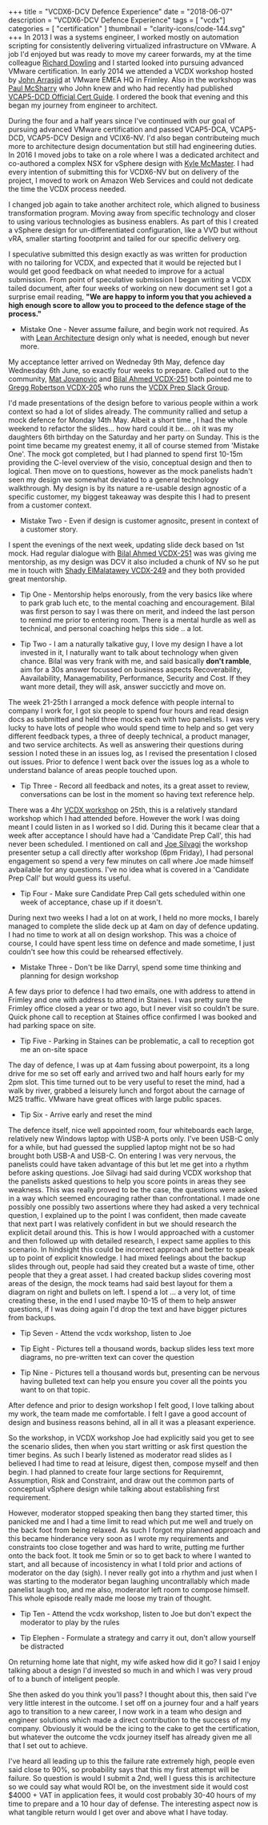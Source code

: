 +++
title = "VCDX6-DCV Defence Experience"
date = "2018-06-07"
description = "VCDX6-DCV Defence Experience"
tags = [
    "vcdx"]
categories = [
    "certification"
]
thumbnail = "clarity-icons/code-144.svg"
+++
In 2013 I was a systems engineer,  I worked mostly on automation scripting for consistently delivering virtualized infrastructure on VMware. A job I'd enjoyed but was ready to move my career forwards, my at the time colleague [Richard Dowling](https://twitter.com/virtRich) and I started looked into pursuing advanced VMware certification. In early 2014 we attended a VCDX workshop hosted by [John Arrasjid](https://twitter.com/vcdx001) at VMware EMEA HQ in Frimley. Also in the workshop was [Paul McSharry](https://twitter.com/pmcsharry) who John knew and who had recently had published [VCAP5-DCD Official Cert Guide](https://www.amazon.co.uk/VCAP5-DCD-Official-Cert-Guide-Certification/dp/078975018X).  I ordered the book that evening and this began my journey from engineer to architect.

During the four and a half years since I've continued with our goal of pursuing advanced VMware certification and passed VCAP5-DCA, VCAP5-DCD, VCAP5-DCV Design and VCIX6-NV. I'd also began contributeing much more to architecture design documentation but still had engineering duties. In 2016 I moved jobs to take on a role where I was a dedicated architect and co-authored a complex NSX for vSphere design with [Kyle McMaster](https://www.linkedin.com/in/kyle-mcmaster-a0995917/). I had every intention of submitting this for VCDX6-NV but on delivery of the project, I moved to work on Amazon Web Services and could not dedicate the time the VCDX process needed.

I changed job again to take another architect role, which aligned to business transformation program. Moving away from specific technology and closer to using various technologies as business enablers. As part of this I created a vSphere design for un-differentiated configuration, like a VVD but without vRA, smaller starting foootprint and tailed for our specific delivery org.

I speculative submitted this design exactly as was written for production with no tailoring for VCDX, and expected that it would be rejected but I would get good feedback on what needed to improve for a actual submission. From point of speculative submission I began writing a VCDX tailed document, after four weeks of working on new document set I got a surprise email reading, **"We are happy to inform you that you achieved a high enough score to allow you to proceed to the defence stage of the process."**

* Mistake One  - Never assume failure, and begin work not required. As with [Lean Architecture](http://darrylcauldwell.com/devops-architecture/) design only what is needed, enough but never more.

My acceptance letter arrived on Wedneday 9th May, defence day Wednesday 6th June, so exactly four weeks to prepare. Called out to the community, [Mat Jovanovic](https://twitter.com/matjovanovic) and [Bilal Ahmed VCDX-251](https://twitter.com/Dark_KnightUK) both pointed me to [Gregg Robertson VCDX-205](xhttps://twitter.com/GreggRobertson5) who runs the [VCDX Prep Slack Group](https://vcdxprepgroup.slack.com).

I'd made presentations of the design before to various people within a work context so had a lot of slides already. The community rallied and setup a mock defence for Monday 14th May. Albeit a short time , I had the whole weekend to refactor the slides... how hard could it be... oh it was my daughters 6th birthday on the Saturday and her party on Sunday. This is the point time became my greatest enemy, it all of course stemed from 'Mistake One'. The mock got completed, but I had planned to spend first 10-15m providing the C-level overview of the visio, conceptual design and then to logical. Then move on to questions, however as the mock panelists hadn't seen my design we somewhat deviated to a general technology walkthrough. My design is by its nature a re-usable design agnostic of a specific customer, my biggest takeaway was despite this I had to present from a customer context.

* Mistake Two - Even if design is customer agnositc, present in context of a customer story.

I spent the evenings of the next week, updating slide deck based on 1st mock. Had regular dialogue with [Bilal Ahmed VCDX-251](https://twitter.com/Dark_KnightUK) was was giving me mentorship, as my design was DCV it also included a chunk of NV so he put me in touch with [Shady ElMalatawey VCDX-249](https://twitter.com/ShadyMalatawey) and they both provided great mentorship.

* Tip One - Mentorship helps enorously, from the very basics like where to park grab luch etc, to the mental coaching and encouragement. Bilal was first person to say I was there on merit, and indeed the last person to remind me prior to entering room. There is a mental hurdle as well as technical, and personal coaching helps this side .. a lot.

* Tip Two - I am a naturally talkative guy, I love my design I have a lot invested in it, I naturally want to talk about technology when given chance. Bilal was very frank with me, and said basically **don't ramble**, aim for a 30s answer focussed on business aspects Recoverability, Aavailability, Managemability, Performance, Security and Cost. If they want more detail, they will ask,  answer succictly and move on.

The week 21-25th I arranged a mock defence with people internal to company I work for, I got six people to spend four hours and read design docs as submitted and held three mocks each with two panelists. I was very lucky to have lots of people who would spend time to help and so get very different feedback types, a three of deeply technical, a product manager, and two service architects. As well as answering their questions during session I noted these in an issues log, as I revised the presentation I closed out issues. Prior to defence I went back over the issues log as a whole to understand balance of areas people touched upon.

* Tip Three - Record all feedback and notes, its a great asset to review, conversations can be lost in the moment so having text reference help.

There was a 4hr [VCDX workshop](https://www.youtube.com/watch?v=Llty1D1yFII&t=1728s) on 25th, this is a relatively standard workshop which I had attended before. However the work I was doing meant I could listen in as I worked so I did. During this it became clear that a week after acceptance I should have had a 'Candidate Prep Call', this had never been scheduled. I mentioned on call and [Joe Silvagi](https://twitter.com/VMPrime) the workshop presenter setup a call directly after workshop (6pm Friday), I had personal engagement so spend a very few minutes on call where Joe made himself avbailable for any questions. I've no idea what is covered in a 'Candidate Prep Call' but would guess its useful.

* Tip Four - Make sure Candidate Prep Call gets scheduled within one week of acceptance, chase up if it doesn't.

During next two weeks I had a lot on at work, I held no more mocks, I barely managed to complete the slide deck up at 4am on day of defence updating.  I had no time to work at all on design workshop. This was a choice of course, I could have spent less time on defence and made sometime, I just couldn't see how this could be rehearsed effectively.

* Mistake Three - Don't be like Darryl, spend some time thinking and planning for design workshop

A few days prior to defence I had two emails, one with address to attend in Frimley and one with address to attend in Staines. I was pretty sure the Frimley office closed a year or two ago, but I never visit so couldn't be sure. Quick phone call to reception at Staines office confirmed I was booked and had parking space on site.

* Tip Five - Parking in Staines can be problematic, a call to reception got me an on-site space

The day of defence, I was up at 4am fussing about powerpoint, its a long drive for me so set off early and arrived two and half hours early for my 2pm slot. This time turned out to be very useful to reset the mind, had a walk by river, grabbed a leisurely lunch and forgot about the carnage of M25 traffic. VMware have great offices with large public spaces.

* Tip Six - Arrive early and reset the mind

The defence itself, nice well appointed room, four whiteboards each large, relatively new Windows laptop with USB-A ports only. I've been USB-C only for a while, but had guessed the supplied laptop might not be so had brought both USB-A and USB-C. On entering I was very nervous, the panelists could have taken advantage of this but let me get into a rhythm before asking questions. Joe Silvagi had said during VCDX workshop that the panelists asked questions to help you score points in areas they see weakness. This was really proved to be the case, the questions were asked in a way which seemed encouraging rather than confrontational. I made one possibly one possibly two assertions where they had asked a very technical question, I explained up to the point I was confident, then made caveate that next part I was relatively confident in but we should research the explicit detail around this. This is how I would approached with a customer and then followed up with detailed research, I expect same applies to this scenario. In hindsight this could be incorrect approach and better to speak up to point of explicit knowledge. I had mixed feelings about the backup slides through out, people had said they created but a waste of time, other people that they a great asset. I had created backup slides covering most areas of the design, the mock teams had said best layout for them a diagram on right and bullets on left. I spend a lot ... a very lot, of time creating these, in the end I used maybe 10-15 of them to help answer questions, if I was doing again I'd drop the text and have bigger pictures from backups.

* Tip Seven - Attend the vcdx workshop, listen to Joe

* Tip Eight - Pictures tell a thousand words, backup slides less text more diagrams, no pre-written text can cover the question

* Tip Nine - Pictures tell a thousand words but, presenting can be nervous having bulleted text can help you ensure you cover all the points you want to on that topic.

After defence and prior to design workshop I felt good, I love talking about my work, the team made me comfortable. I felt I gave a good account of design and business reasons behind, all in all it was a pleasant experience.

So the workshop, in VCDX workshop Joe had explicitly said you get to see the scenario slides, then when you start writting or ask first question the timer begins. As such I bearly listened as moderator read slides as I believed I had time to read at leisure, digest then, compose myself and then begin.  I had planned to create four large sections for Requiremnt, Assumption, Risk and Constraint,  and draw out the common parts of conceptual vSphere design while talking about establishing first requirement.

However, moderator stopped speaking then bang they started timer, this panicked me and I had a time limit to read which put me well and truely on the back foot from being relaxed. As such I forgot my planned approach and this became hinderance very soon as I wrote my requirements and constraints too close together and was hard to write, putting me further onto the back foot. It took me 5min or so to get back to where I wanted to start, and all because of incosistency in what I told prior and actions of moderator on the day (sigh). I never really got into a rhythm and just when I was starting to the moderator began laughing uncontrallably which made panelist laugh too, and me also, moderator left room to compose himself. This whole episode really made me loose my train of thought.

* Tip Ten - Attend the vcdx workshop, listen to Joe but don't expect the moderator to play by the rules

* Tip Elephen - Formulate a strategy and carry it out, don't allow yourself be distracted

On returning home late that night, my wife asked how did it go?  I said I enjoy talking about a design I'd invested so much in and which I was very proud of to a bunch of inteligent people.

She then asked do you think you'll pass? I thought about this, then said I've very little interest in the outcome. I set off on a journey four and a half years ago to transition to a new career, I now work in a team who design and engineer solutions which made a direct contribution to the success of my company. Obviously it would be the icing to the cake to get the certification, but whatever the outcome the vcdx journey itself has already given me all that I set out to achieve.

I've heard all leading up to this the failure rate extremely high, people even said close to 90%, so probability says that this my first attempt will be failure. So question is would I submit a 2nd, well I guess this is architecture so we could say what would ROI be, on the investment side it would cost $4000 + VAT in application fees, it would cost probably 30-40 hours of my time to prepare and a 10 hour day of defense. The interesting aspect now is what tangible return would I get over and above what I have today.

